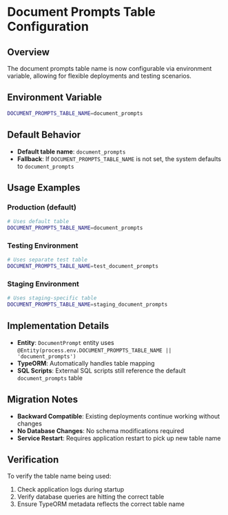 # Document Prompts Table Configuration

## Overview
The document prompts table name is now configurable via environment variable, allowing for flexible deployments and testing scenarios.

## Environment Variable
```bash
DOCUMENT_PROMPTS_TABLE_NAME=document_prompts
```

## Default Behavior
- **Default table name**: `document_prompts`
- **Fallback**: If `DOCUMENT_PROMPTS_TABLE_NAME` is not set, the system defaults to `document_prompts`

## Usage Examples

### Production (default)
```bash
# Uses default table
DOCUMENT_PROMPTS_TABLE_NAME=document_prompts
```

### Testing Environment
```bash
# Uses separate test table
DOCUMENT_PROMPTS_TABLE_NAME=test_document_prompts
```

### Staging Environment
```bash
# Uses staging-specific table
DOCUMENT_PROMPTS_TABLE_NAME=staging_document_prompts
```

## Implementation Details
- **Entity**: `DocumentPrompt` entity uses `@Entity(process.env.DOCUMENT_PROMPTS_TABLE_NAME || 'document_prompts')`
- **TypeORM**: Automatically handles table mapping
- **SQL Scripts**: External SQL scripts still reference the default `document_prompts` table

## Migration Notes
- **Backward Compatible**: Existing deployments continue working without changes
- **No Database Changes**: No schema modifications required
- **Service Restart**: Requires application restart to pick up new table name

## Verification
To verify the table name being used:
1. Check application logs during startup
2. Verify database queries are hitting the correct table
3. Ensure TypeORM metadata reflects the correct table name